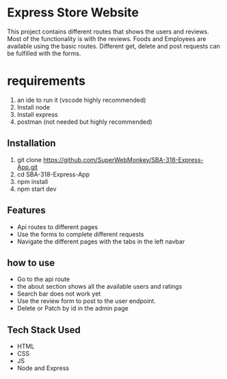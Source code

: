 # Express Store Website

This project contains different routes that shows the users and reviews.
Most of the functionality is with the reviews. Foods and Employees are
available using the basic routes. Different get, delete and post requests
can be fulfilled with the forms.

# requirements

1. an ide to run it (vscode highly recommended)
2. Install node
3. Install express
4. postman (not needed but highly recommended)

## Installation

1. git clone https://github.com/SuperWebMonkey/SBA-318-Express-App.git
2. cd SBA-318-Express-App
3. npm install
4. npm start dev

## Features

- Api routes to different pages
- Use the forms to complete different requests
- Navigate the different pages with the tabs in the left navbar

## how to use

- Go to the api route
- the about section shows all the available users and ratings
- Search bar does not work yet
- Use the review form to post to the user endpoint.
- Delete or Patch by id in the admin page

## Tech Stack Used

- HTML
- CSS
- JS
- Node and Express
